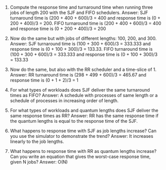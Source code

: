 1. Compute the response time and turnaround time when running three jobs of length 200 with the SJF and FIFO schedulers.
Answer: SJF turnaround time is (200 + 400 + 600)/3 = 400 and response time is (0 + 200 + 400)/3 = 200.
FIFO turnaround time is (200 + 400 + 600)/3 = 400 and response time is (0 + 200 + 400)/3 = 200


2. Now do the same but with jobs of different lengths: 100, 200, and 300.
Answer: SJF turnaround time is (100 + 300 + 600)/3 = 333.333 and response time is (0 + 100 + 300)/3 = 133.33.
FIFO turnaround time is (100 + 300 + 600)/3 = 333.333 and response time is (0 + 100 + 300)/3 = 133.33


3. Now do the same, but also with the RR scheduler and a time-slice
of 1.
Answer: RR turnaround time is (298 + 499 + 600)/3 = 465.67 and response time is (0 + 1 + 2)/3 = 1


4. For what types of workloads does SJF deliver the same turnaround
times as FIFO?
Answer: A schedule with processes of same length or a schedule of processes in increasing order of length.


5. For what types of workloads and quantum lengths does SJF deliver the same response times as RR?
Answer: RR has the same response time if the quantum lengths is equal to the response time of the SJF.


6. What happens to response time with SJF as job lengths increase? Can you use the simulator to demonstrate the trend?
Answer: It increases linearly to the job lengths.


7. What happens to response time with RR as quantum lengths increase? Can you write an equation that gives the worst-case response time, given N jobs?
Answer: O(N)
